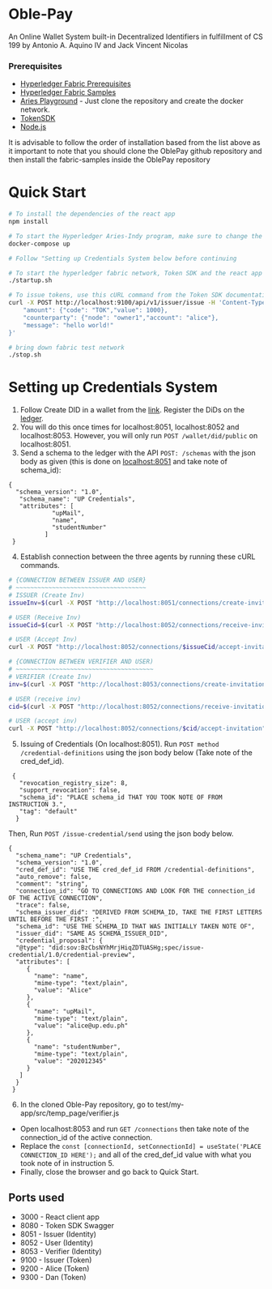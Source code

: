 # Oble-Pay
An Online Wallet System built-in Decentralized Identifiers in fulfillment of CS 199 by Antonio A. Aquino IV and Jack Vincent Nicolas

  


### Prerequisites

- [Hyperledger Fabric Prerequisites][1]
- [Hyperledger Fabric Samples][4]
- [Aries Playground][5] - Just clone the repository and create the docker network.
- [TokenSDK][3]
- [Node.js][2]

It is advisable to follow the order of installation based from the list above as it important to note that you should clone the OblePay github repository and then install the fabric-samples inside the OblePay repository

# Quick Start

```bash
# To install the dependencies of the react app
npm install

# To start the Hyperledger Aries-Indy program, make sure to change the GENESIS_URL to http://greenlight.bcovrin.vonx.io/genesis and cd to aries-playground repository before running:
docker-compose up

# Follow "Setting up Credentials System below before continuing

# To start the hyperledger fabric network, Token SDK and the react app
./startup.sh

# To issue tokens, use this cURL command from the Token SDK documentation
curl -X POST http://localhost:9100/api/v1/issuer/issue -H 'Content-Type: application/json' -d '{
    "amount": {"code": "TOK","value": 1000},
    "counterparty": {"node": "owner1","account": "alice"},
    "message": "hello world!"    
}'

# bring down fabric test network 
./stop.sh      
```

# Setting up Credentials System
1. Follow Create DID in a wallet from the [link][6]. Register the DiDs on the [ledger][7].
2. You will do this once times for localhost:8051, localhost:8052 and localhost:8053. However, you will only run ```POST /wallet/did/public``` on localhost:8051.
3. Send a schema to the ledger with the API ```POST: ​/schemas``` with the json body as given (this is done on [localhost:8051][8] and take note of schema_id):
```
{
  "schema_version": "1.0",
   "schema_name": "UP Credentials",
   "attributes": [
            "upMail",
            "name",
            "studentNumber"
          ]
 }
```
4. Establish connection between the three agents by running these cURL commands.
```bash
# {CONNECTION BETWEEN ISSUER AND USER}
# ~~~~~~~~~~~~~~~~~~~~~~~~~~~~~~~~~~~~
# ISSUER (Create Inv)
issueInv=$(curl -X POST "http://localhost:8051/connections/create-invitation" -H "accept: application/json" | jq -r '.invitation')

# USER (Receive Inv)
issueCid=$(curl -X POST "http://localhost:8052/connections/receive-invitation" -H "accept: application/json" -H "Content-Type: application/json" -d "$issueInv" | jq -r '.connection_id')

# USER (Accept Inv)
curl -X POST "http://localhost:8052/connections/$issueCid/accept-invitation" -H "accept: application/json"

# {CONNECTION BETWEEN VERIFIER AND USER)
# ~~~~~~~~~~~~~~~~~~~~~~~~~~~~~~~~~~~~~~
# VERIFIER (Create Inv)
inv=$(curl -X POST "http://localhost:8053/connections/create-invitation" -H "accept: application/json" | jq -r '.invitation')

# USER (receive inv)
cid=$(curl -X POST "http://localhost:8052/connections/receive-invitation" -H "accept: application/json" -H "Content-Type: application/json" -d "$inv" | jq -r '.connection_id')

# USER (accept inv)
curl -X POST "http://localhost:8052/connections/$cid/accept-invitation" -H "accept: application/json"
```
5. Issuing of Credentials (On localhost:8051). Run ```POST method /credential-definitions``` using the json body below (Take note of the cred_def_id).
```
 {
   "revocation_registry_size": 8,
   "support_revocation": false,
   "schema_id": "PLACE schema_id THAT YOU TOOK NOTE OF FROM INSTRUCTION 3.",
   "tag": "default"
  }
```
Then, Run ```POST ​/issue-credential​/send``` using the json body below.
```
{ 
  "schema_name": "UP Credentials",
  "schema_version": "1.0",
  "cred_def_id": "USE THE cred_def_id FROM /credential-definitions",
  "auto_remove": false,
  "comment": "string",
  "connection_id": "GO TO CONNECTIONS AND LOOK FOR THE connection_id OF THE ACTIVE CONNECTION",
  "trace": false,
  "schema_issuer_did": "DERIVED FROM SCHEMA_ID, TAKE THE FIRST LETTERS UNTIL BEFORE THE FIRST :",
  "schema_id": "USE THE SCHEMA_ID THAT WAS INITIALLY TAKEN NOTE OF",
  "issuer_did": "SAME AS SCHEMA_ISSUER_DID",
  "credential_proposal": {
  "@type": "did:sov:BzCbsNYhMrjHiqZDTUASHg;spec/issue-credential/1.0/credential-preview",
  "attributes": [
     {
       "name": "name",
       "mime-type": "text/plain",
       "value": "Alice"
     },
     {
       "name": "upMail",
       "mime-type": "text/plain",
       "value": "alice@up.edu.ph"
     },
     {
       "name": "studentNumber",
       "mime-type": "text/plain",
       "value": "202012345"
     }
   ]
  }
 }
```
6. In the cloned Oble-Pay repository, go to test/my-app/src/temp_page/verifier.js
- Open localhost:8053 and run ```GET /connections``` then take note of the connection_id of the active connection.
- Replace the ```const [connectionId, setConnectionId] = useState('PLACE CONNECTION_ID HERE');``` and all of the cred_def_id value with what you took note of in instruction 5.
- Finally, close the browser and go back to Quick Start.

## Ports used

- 3000 - React client app
- 8080 - Token SDK Swagger
- 8051 - Issuer (Identity)
- 8052 - User (Identity)
- 8053 - Verifier (Identity)
- 9100 - Issuer (Token)
- 9200 - Alice (Token)
- 9300 - Dan (Token)





[1]: https://hyperledger-fabric.readthedocs.io/en/release-2.5/prereqs.html
[2]: https://nodejs.org/
[3]: https://github.com/hyperledger/fabric-samples/tree/main/token-sdk
[4]: https://hyperledger-fabric.readthedocs.io/en/release-2.5/install.html
[5]: https://github.com/decentralised-dataexchange/aries-playground/blob/master/README.md
[6]: https://github.com/decentralised-dataexchange/aries-playground/blob/master/credential-issue-and-verification-api-user-guide.md
[7]: http://greenlight.bcovrin.vonx.io/
[8]: http://localhost:8051/api/doc#/schema/post_schemas